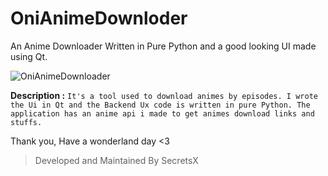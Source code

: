 # OniAnimeDownloder
An Anime Downloader Written in Pure Python and a good looking UI made using Qt.

![OniAnimeDownloader](https://cdn.discordapp.com/attachments/817191295050973235/901148423040954428/unknown.png)

**Description :**
```It's a tool used to download animes by episodes. I wrote the Ui in Qt and the Backend Ux code is written in pure Python. The application has an anime api i made to get animes download links and stuffs.```

Thank you, Have a wonderland day <3

> Developed and Maintained By SecretsX
